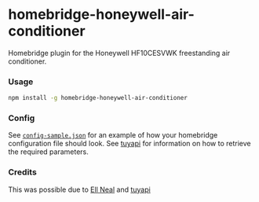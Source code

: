 # homebridge-honeywell-air-conditioner

Homebridge plugin for the Honeywell HF10CESVWK freestanding air conditioner.

### Usage

```bash
npm install -g homebridge-honeywell-air-conditioner
```


### Config

See [`config-sample.json`](config-sample.json) for an example of how your homebridge configuration file should look. See [tuyapi](https://github.com/codetheweb/tuyapi) for information on how to retrieve the required parameters.

### Credits

This was possible due to [Ell Neal](https://github.com/ellneal/homebridge-igenix-air-conditioner) and [tuyapi](https://github.com/codetheweb/tuyapi)
